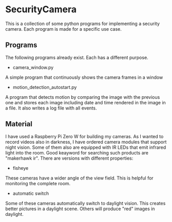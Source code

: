 # SecurityCamera
This is a collection of some python programs for implementing a security camera. Each program is made for a specific use case.
## Programs
The following programs already exist. Each has a different purpose.
- camera_window.py

A simple program that continuously shows the camera frames in a window
- motion_detection_autostart.py

A program that detects motion by comparing the image with the previous one and stores each image including date and time rendered in the image in a file. It also writes a log file with all events.
## Material
I have used a Raspberry Pi Zero W for building my cameras. As I wanted to record videos also in darkness, I have ordered camera modules that support night vision. Some of them also are equipped with IR LEDs that emit infrared light into the room. Good keayword for searching such products are "makerhawk ir". There are versions with different properties:
- fisheye

These cameras have a wider angle of the view field. This  is helpful for monitoring the complete room.
- automatic switch

Some of these cameras automatically switch to daylight vision. This creates better pictures in a daylight scene. Others will produce "red" images in daylight.